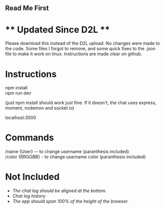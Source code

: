 ## Read Me First
# ** Updated Since D2L **  
Please download this instead of the D2L upload. No changes were made to the code. Some files I forgot to remove, and some quick fixes to the .json file to make it work on linux. Instructions are made clear on github.

# Instructions

npm install  
npm run dev  
  
(just npm install should work just fine. If it doesn't, the chat uses express, moment, nodemon and socket.io)  
  
localhost:3000  
  
# Commands  
  
/name {User} -- to change username (paranthesis included)  
/color {RRGGBB} - to change username color (paranthesis included)  
  
# Not Included  

* <em>The chat log should be aligned at the bottom.</em>
* <em>Chat log history</em>
* <em>The app should span 100% of the height of the browser.</em>
